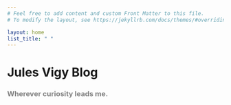 ```yaml
---
# Feel free to add content and custom Front Matter to this file.
# To modify the layout, see https://jekyllrb.com/docs/themes/#overriding-theme-defaults

layout: home
list_title: " "
---
```


<h1>Jules Vigy Blog</h1>
<h3 style="color:grey"><b>Wherever curiosity leads me.</b></h3>
